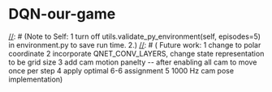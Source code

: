 # DQN-our-game
[//]: # (https://jonathan-hui.medium.com/rl-dqn-deep-q-network-e207751f7ae4)
[//]: # ( TODO items:
          1 incorporate score_VR, score W to the visualization
          2 implement slerp and random move to compare...)

[//]: # (Note to Self:
	  1 turn off utils.validate_py_environment(self, episodes=5) in environment.py 
            to save run time.
          2.)
[//]: # ( Future work:
          1 change to polar coordinate
          2 incorporate QNET_CONV_LAYERS, change state representation to be grid size
          3 add cam motion panelty -- after enabling all cam to move once per step
          4 apply optimal 6-6 assignment
          5 1000 Hz cam pose implementation)